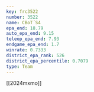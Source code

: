 ```yaml
---
key: frc3522
number: 3522
name: CBoT´S4
epa_end: 18.79
auto_epa_end: 9.15
teleop_epa_end: 7.93
endgame_epa_end: 1.7
winrate: 0.7333
district_epa_rank: 526
district_epa_percentile: 0.7079
type: Team
---
```

[[2024mxmo]]
